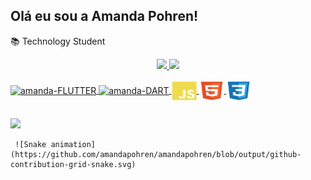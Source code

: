 ## Olá eu sou a Amanda Pohren!

📚 Technology Student

<div align="center">
  <a href="https://github.com/amandapohren">
  <img height="180em" src="https://github-readme-stats.vercel.app/api?username=amandapohren&show_icons=true&theme=dracula&include_all_commits=true&count_private=true"/>
  <img height="180em" src="https://github-readme-stats.vercel.app/api/top-langs/?username=amandapohren&layout=compact&langs_count=7&theme=dracula"/>
</div>
  
  <div style="display: inline_block"><br>
    <img align="center" alt="amanda-FLUTTER" height="30" width="40" src="https://cdn.jsdelivr.net/gh/devicons/devicon/icons/flutter/flutter-original.svg">
    <img align="center" alt="amanda-DART" height="30" width="40"  src="https://cdn.jsdelivr.net/gh/devicons/devicon/icons/dart/dart-original-wordmark.svg">
    <img align="center" alt="amanda-Js" height="30" width="40" src="https://raw.githubusercontent.com/devicons/devicon/master/icons/javascript/javascript-plain.svg">
    <img align="center" alt="amanda-HTML" height="30" width="40" src="https://raw.githubusercontent.com/devicons/devicon/master/icons/html5/html5-original.svg">
    <img align="center" alt="amanda-CSS" height="30" width="40" src="https://raw.githubusercontent.com/devicons/devicon/master/icons/css3/css3-original.svg">
    
</div>
  
  ##
  
  <div>
   <a href="https://www.linkedin.com/in/amandapohren" target="_blank"><img src="https://img.shields.io/badge/-LinkedIn-%230077B5?style=for-the-badge&logo=linkedin&logoColor=white" target="_blank"></a>
    </div>
    
     ![Snake animation](https://github.com/amandapohren/amandapohren/blob/output/github-contribution-grid-snake.svg)
    
    
